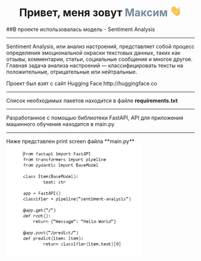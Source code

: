 ﻿<h1 align="center"> Привет, меня зовут <span style="color:#778899"> Максим </span> 
<img src="https://github.com/VoroninMaxim/project_sentiment_text_3/blob/main/Hi.gif" height="30"/></h1>

##В проекте использовалась  модель - Sentiment Analysis
<hr>
<p>Sentiment Analysis, или анализ настроений, представляет собой процесс определения эмоциональной окраски текстовых данных, таких как отзывы, комментарии, статьи, социальные сообщения и многое другое. Главная задача анализа настроений — классифицировать тексты на положительные, отрицательные или нейтральные.</p>
Проект был взят с сайт Hugging Face  http://huggingface.co
<hr> 

Cписок необходимых пакетов находится в файле **requirements.txt**

<hr>
<p>Разработанное с помощью библиотеки FastAPI, API для приложения  машинного обучения находится в  main.py</p>
<hr> 
Ниже представлен print screen файла  **main.py**
<img src="https://github.com/VoroninMaxim/project_sentiment_text_3/blob/main/Bye.jpg" height="300"/></h1>
